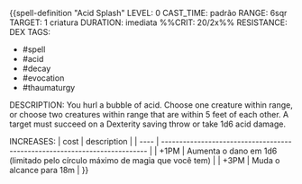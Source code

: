 {{spell-definition "Acid Splash"
LEVEL: 0
CAST_TIME: padrão
RANGE: 6sqr
TARGET: 1 criatura
DURATION: imediata
%%CRIT: 20/2x%%
RESISTANCE: DEX
TAGS:
- #spell
- #acid
- #decay
- #evocation
- #thaumaturgy

DESCRIPTION:
You hurl a bubble of acid. Choose one creature within range, or choose two creatures within range that are within 5 feet of each other. A target must succeed on a Dexterity saving throw or take 1d6 acid damage.

INCREASES:
| cost | description                                                                |
| ---- | -------------------------------------------------------------------------- |
| +1PM | Aumenta o dano em 1d6 (limitado pelo círculo máximo de magia que você tem) |
| +3PM | Muda o alcance para 18m                                                                           |
}}